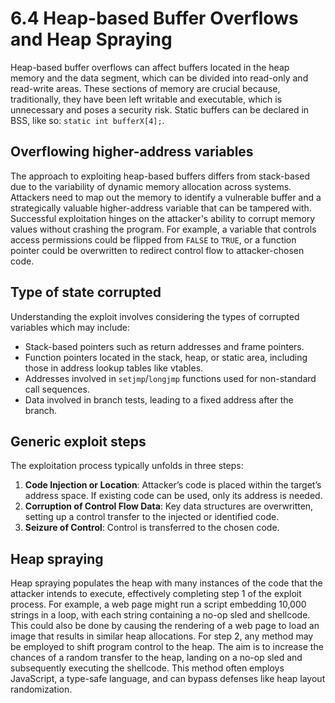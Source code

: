 # 6.4 Heap-based Buffer Overflows and Heap Spraying

Heap-based buffer overflows can affect buffers located in the heap memory and the data segment, which can be divided into read-only and read-write areas. These sections of memory are crucial because, traditionally, they have been left writable and executable, which is unnecessary and poses a security risk. Static buffers can be declared in BSS, like so: `static int bufferX[4];`.

## Overflowing higher-address variables
The approach to exploiting heap-based buffers differs from stack-based due to the variability of dynamic memory allocation across systems. Attackers need to map out the memory to identify a vulnerable buffer and a strategically valuable higher-address variable that can be tampered with. Successful exploitation hinges on the attacker's ability to corrupt memory values without crashing the program. For example, a variable that controls access permissions could be flipped from `FALSE` to `TRUE`, or a function pointer could be overwritten to redirect control flow to attacker-chosen code.

## Type of state corrupted
Understanding the exploit involves considering the types of corrupted variables which may include:

- Stack-based pointers such as return addresses and frame pointers.
- Function pointers located in the stack, heap, or static area, including those in address lookup tables like vtables.
- Addresses involved in `setjmp`/`longjmp` functions used for non-standard call sequences.
- Data involved in branch tests, leading to a fixed address after the branch.

## Generic exploit steps
The exploitation process typically unfolds in three steps:

1. **Code Injection or Location**: Attacker’s code is placed within the target’s address space. If existing code can be used, only its address is needed.
2. **Corruption of Control Flow Data**: Key data structures are overwritten, setting up a control transfer to the injected or identified code.
3. **Seizure of Control**: Control is transferred to the chosen code.

## Heap spraying
Heap spraying populates the heap with many instances of the code that the attacker intends to execute, effectively completing step 1 of the exploit process. For example, a web page might run a script embedding 10,000 strings in a loop, with each string containing a no-op sled and shellcode. This could also be done by causing the rendering of a web page to load an image that results in similar heap allocations. For step 2, any method may be employed to shift program control to the heap. The aim is to increase the chances of a random transfer to the heap, landing on a no-op sled and subsequently executing the shellcode. This method often employs JavaScript, a type-safe language, and can bypass defenses like heap layout randomization.
